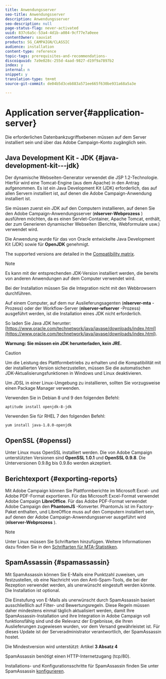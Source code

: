 ```yaml
---
title: Anwendungsserver
seo-title: Anwendungsserver
description: Anwendungsserver
seo-description: null
page-status-flag: never-activated
uuid: 837c6a5c-53a4-4d1b-a084-9cf77e7a0eee
contentOwner: sauviat
products: SG_CAMPAIGN/CLASSIC
audience: installation
content-type: reference
topic-tags: prerequisites-and-recommendations-
discoiquuid: 7a9e028c-255d-4aad-9827-d19f9a7897b2
index: y
internal: n
snippet: y
translation-type: tm+mt
source-git-commit: de04b5d3ceb883a571ee665f630be931a68a5a3e

---
```



# Application server{#application-server}

Die erforderlichen Datenbankzugriffsebenen müssen auf dem Server installiert sein und über das Adobe Campaign-Konto zugänglich sein.

## Java Development Kit - JDK {#java-development-kit---jdk}

Der dynamische Webseiten-Generator verwendet die JSP 1.2-Technologie. Hierfür wird eine Tomcat-Engine (aus dem Apache) in den Antrag aufgenommen. Es ist ein Java Development Kit (JDK) erforderlich, das auf allen Servern installiert ist, auf denen die Adobe Campaign-Anwendung installiert ist.

Sie müssen zuerst ein JDK auf den Computern installieren, auf denen Sie den Adobe Campaign-Anwendungsserver (**nlserver-Webprozess** ) ausführen möchten, da es einen Servlet-Container, Apache Tomcat, enthält, der zum Generieren dynamischer Webseiten (Berichte, Webformulare usw.) verwendet wird.

Die Anwendung wurde für das von Oracle entwickelte Java Development Kit (JDK) sowie für **OpenJDK** genehmigt.

The supported versions are detailed in the [Compatibility matrix](https://helpx.adobe.com/campaign/kb/compatibility-matrix.html).

>[!NOTE]
>
>Es kann mit der entsprechenden JDK-Version installiert werden, die bereits von anderen Anwendungen auf dem Computer verwendet wird.
>  
>Bei der Installation müssen Sie die Integration nicht mit den Webbrowsern durchführen.
>
>Auf einem Computer, auf dem nur Auslieferungsagenten (**nlserver-mta** -Prozess) oder der Workflow-Server (**nlserver-wfserver** -Prozess) ausgeführt werden, ist die Installation eines JDK nicht erforderlich.

So laden Sie Java JDK herunter: [https://www.oracle.com/technetwork/java/javase/downloads/index.html](https://www.oracle.com/technetwork/java/javase/downloads/index.html).

**Warnung: Sie müssen ein JDK herunterladen, kein JRE.**

>[!CAUTION]
>
>Um die Leistung des Plattformbetriebs zu erhalten und die Kompatibilität mit der installierten Version sicherzustellen, müssen Sie die automatischen JDK-Aktualisierungsfunktionen in Windows und Linux deaktivieren.

Um JDSL in einer Linux-Umgebung zu installieren, sollten Sie vorzugsweise einen Package Manager verwenden.

Verwenden Sie in Debian 8 und 9 den folgenden Befehl:

```
aptitude install openjdk-8-jdk
```

Verwenden Sie für RHEL 7 den folgenden Befehl:

```
yum install java-1.8.0-openjdk
```

## OpenSSL {#openssl}

Unter Linux muss OpenSSL installiert werden. Die von Adobe Campaign unterstützten Versionen sind **OpenSSL 1.0.1** und **OpenSSL 0.9.8**. Die Unterversionen 0.9.8g bis 0.9.8o werden akzeptiert.

## Berichtexport {#exporting-reports}

Mit Adobe Campaign können Sie Plattformberichte im Microsoft Excel- und Adobe PDF-Format exportieren. Für das Microsoft Excel-Format verwendet Adobe Campaign **LibreOffice**. Für das Adobe PDF-Format verwendet Adobe Campaign den **PhantomJS** -Konverter. PhantomJs ist im Factory-Paket enthalten, und LibreOffice muss auf den Computern installiert sein, auf denen der Adobe Campaign-Anwendungsserver ausgeführt wird (**nlserver-Webprozess** ).

>[!NOTE]
>
>Unter Linux müssen Sie Schriftarten hinzufügen. Weitere Informationen dazu finden Sie in den [Schriftarten für MTA-Statistiken](../../installation/using/prerequisites-of-campaign-installation-in-linux.md#fonts-for-mta-statistics).

## SpamAssassin {#spamassassin}

Mit SpamAssassin können Sie E-Mails eine Punktzahl zuweisen, um festzustellen, ob eine Nachricht von den Anti-Spam-Tools, die bei der Rezeption verwendet werden, als unerwünscht eingestuft werden könnte. Die Installation ist optional.

Die Einstufung von E-Mails als unerwünscht durch SpamAssassin basiert ausschließlich auf Filter- und Bewertungsregeln. Diese Regeln müssen daher mindestens einmal täglich aktualisiert werden, damit Ihre SpamAssassin-Installation und ihre Integration in Adobe Campaign voll funktionsfähig sind und die Relevanz der Ergebnisse, die Ihren Auslieferungen zugewiesen wurden, vor dem Versand gewährleistet ist. Für dieses Update ist der Serveradministrator verantwortlich, der SpamAssassin hostet.

Die Mindestversion wird unterstützt: Artikel **3 Absatz 4**

SpamAssassin benötigt einen HTTP-Internetzugang (tcp/80).

Installations- und Konfigurationsschritte für SpamAssassin finden Sie unter SpamAssassin [konfigurieren](../../installation/using/configuring-spamassassin.md).
